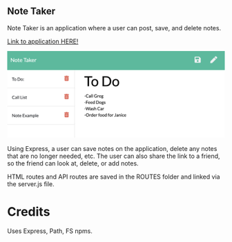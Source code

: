 ## Note Taker 

Note Taker is an application where a user can post, save, and delete notes.

[Link to application HERE!](https://still-atoll-76945.herokuapp.com/notes)

<img src="https://raw.githubusercontent.com/csbryant/NoteTaker/master/Assets/Images/Screen%20Shot%202020-09-17%20at%202.12.47%20PM.png" />

Using Express, a user can save notes on the application, delete any notes that are no longer needed, etc. The user can also share the link to a friend, so the friend can look at, delete, or add notes.

HTML routes and API routes are saved in the ROUTES folder and linked via the server.js file.


# Credits

Uses Express, Path, FS npms.
